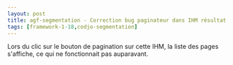 ```yaml
---
layout: post
title: agf-segmentation - Correction bug paginateur dans IHM résultat
tags: [framework-1-18,codjo-segmentation]
---
```

Lors du clic sur le bouton de pagination sur cette IHM, la liste des pages s'affiche, ce qui ne fonctionnait pas auparavant.